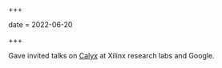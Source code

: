 +++

date = 2022-06-20

+++

Gave invited talks on [Calyx](https://calyxir.org) at Xilinx research labs and Google.

